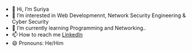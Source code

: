 - 👋 Hi, I’m Suriya
- 👀 I’m interested in Web Developmennt, Network Security Engineering & Cyber Security 
- 🌱 I’m currently learning Programming and Networking..
- 📫 How to reach me [LinkedIn](https://www.linkedin.com/in/suriya-cybersecurity/)
- 😄 Pronouns: He/Him

<!---
Suriya-7/Suriya-7 is a ✨ special ✨ repository because its `README.md` (this file) appears on your GitHub profile.
You can click the Preview link to take a look at your changes.
--->
